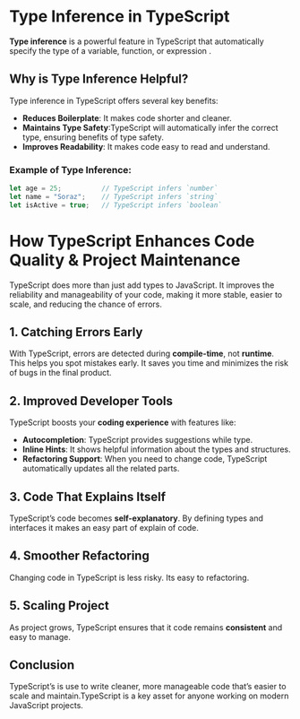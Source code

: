 # Type Inference in TypeScript

**Type inference** is a powerful feature in TypeScript that automatically specify the type of a variable, function, or expression .

## Why is Type Inference Helpful?
Type inference in TypeScript offers several key benefits:

- **Reduces Boilerplate**: It makes code shorter and cleaner.
- **Maintains Type Safety**:TypeScript will automatically infer the correct type, ensuring benefits of type safety.
- **Improves Readability**: It makes code easy to read and understand.

### Example of Type Inference:

```typescript
let age = 25;          // TypeScript infers `number`
let name = "Soraz";    // TypeScript infers `string`
let isActive = true;   // TypeScript infers `boolean`

```

# How TypeScript Enhances Code Quality & Project Maintenance

TypeScript does more than just add types to JavaScript. It improves the reliability and manageability of your code, making it more stable, easier to scale, and reducing the chance of errors.

## 1. Catching Errors Early
With TypeScript, errors are detected during **compile-time**, not **runtime**. This helps you spot mistakes early. It saves you time and minimizes the risk of bugs in the final product.

## 2. Improved Developer Tools
TypeScript boosts your **coding experience** with features like:
- **Autocompletion**: TypeScript provides suggestions while type.
- **Inline Hints**: It shows  helpful information about the types and structures.
- **Refactoring Support**: When you need to change code, TypeScript automatically updates all the related parts.

## 3. Code That Explains Itself
TypeScript’s code becomes **self-explanatory**. By defining types and interfaces it makes an easy part of explain of code.

## 4. Smoother Refactoring
Changing code in TypeScript is less risky. Its easy to refactoring.

## 5. Scaling  Project
As  project grows, TypeScript ensures that it code remains **consistent** and easy to manage. 

## Conclusion
TypeScript’s is use to write cleaner, more manageable code that’s easier to scale and maintain.TypeScript is a key asset for anyone working on modern JavaScript projects.

